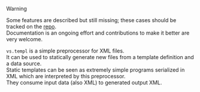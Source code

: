 > [!WARNING]  
> Some features are described but still missing; these cases should be tracked on the [repo](https://github.com/lazy-eggplant/vs.templ).  
> Documentation is an ongoing effort and contributions to make it better are very welcome.

`vs.templ` is a simple preprocessor for XML files.  
It can be used to statically generate new files from a template definition and a data source.  
Static templates can be seen as extremely simple programs serialized in XML which are interpreted by this preprocessor.  
They consume input data (also XML) to generated output XML.

